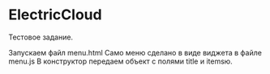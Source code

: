 # ElectricCloud
Тестовое задание.

Запускаем файл menu.html
Само меню сделано в виде виджета в файле menu.js
В конструктор передаем объект с полями title и itemsю.
